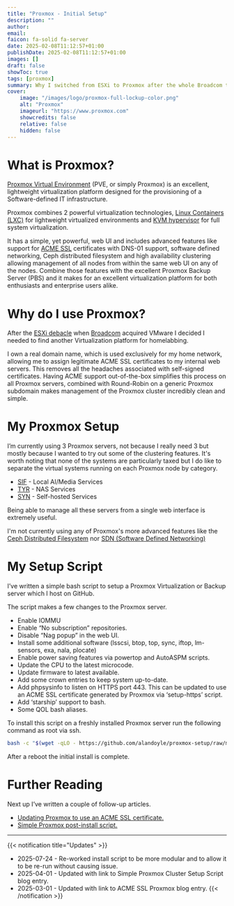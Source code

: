 ```yaml
---
title: "Proxmox - Initial Setup"
description: ""
author:
email:
faicon: fa-solid fa-server
date: 2025-02-08T11:12:57+01:00
publishDate: 2025-02-08T11:12:57+01:00
images: []
draft: false
showToc: true
tags: [proxmox]
summary: Why I switched from ESXi to Proxmox after the whole Broadcom takeover debacle.
cover:
    image: "/images/logo/proxmox-full-lockup-color.png"
    alt: "Proxmox"
    imageurl: "https://www.proxmox.com"
    showcredits: false
    relative: false
    hidden: false
---
```


# What is Proxmox?

[Proxmox Virtual Environment](https://www.proxmox.com/en/products/proxmox-virtual-environment/overview) (PVE, or simply Proxmox) is an excellent, lightweight virtualization platform designed for the provisioning of a Software-defined IT infrastructure.

Proxmox combines 2 powerful virtualization technologies, [Linux Containers (LXC)](https://linuxcontainers.org/) for lightweight virtualized environments and [KVM hypervisor](https://linux-kvm.org/page/Main_Page) for full system virtualization.

It has a simple, yet powerful, web UI and includes advanced features like support for [ACME SSL](https://letsencrypt.org/) certificates with DNS-01 support, software defined networking, Ceph distributed filesystem and high availability clustering allowing management of all nodes from within the same web UI on any of the nodes. Combine those features with the excellent Proxmox Backup Server (PBS) and it makes for an excellent virtualization platform for both enthusiasts and enterprise users alike.

# Why do I use Proxmox?

After the [ESXi debacle](https://arstechnica.com/information-technology/2024/02/broadcom-owned-vmware-kills-the-free-version-of-esxi-virtualization-software/) when [Broadcom](https://knowledge.broadcom.com/external/article/345098/end-of-general-availability-of-the-free.html) acquired VMware I decided I needed to find another Virtualization platform for homelabbing.

I own a real domain name, which is used exclusively for my home network, allowing me to assign legitimate ACME SSL certificates to my internal web servers. This removes all the headaches associated with self-signed certificates. Having ACME support out-of-the-box simplifies this process on all Proxmox servers, combined with Round-Robin on a generic Proxmox subdomain makes management of the Proxmox cluster incredibly clean and simple.

# My Proxmox Setup

I’m currently using 3 Proxmox servers, not because I really need 3 but mostly because I wanted to try out some of the clustering features.
It's worth noting that none of the systems are particularly taxed but I do like to separate the virtual systems running on each Proxmox node by category.

  - [SIF](/hardware/#sif) - Local AI/Media Services
  - [TYR](/hardware/#tyr) - NAS Services
  - [SYN](/hardware/#syn) - Self-hosted Services

Being able to manage all these servers from a single web interface is extremely useful.

I'm not currently using any of Proxmox's more advanced features like the [Ceph Distributed Filesystem](https://pve.proxmox.com/wiki/Deploy_Hyper-Converged_Ceph_Cluster) nor [SDN (Software Defined Networking)](https://pve.proxmox.com/wiki/Software-Defined_Network)

# My Setup Script

I’ve written a simple bash script to setup a Proxmox Virtualization or Backup server which I host on GitHub.

The script makes a few changes to the Proxmox server.

  - Enable IOMMU
  - Enable “No subscription” repositories.
  - Disable “Nag popup” in the web UI.
  - Install some additional software (lsscsi, btop, top, sync, iftop, lm-sensors, exa, nala, plocate)
  - Enable power saving features via powertop and AutoASPM scripts.
  - Update the CPU to the latest microcode.
  - Update firmware to latest available.
  - Add some crown entries to keep system up-to-date.
  - Add phpsysinfo to listen on HTTPS port 443. This can be updated to use an ACME SSL certificate generated by Proxmox via ‘setup-https’ script.
  - Add ‘starship’ support to bash.
  - Some QOL bash aliases.

To install this script on a freshly installed Proxmox server run the following command as root via ssh.

``` bash
bash -c "$(wget -qLO - https://github.com/alandoyle/proxmox-setup/raw/main/proxmox-setup)"
```

After a reboot the initial install is complete.

# Further Reading

Next up I’ve written a couple of follow-up articles.

  - [Updating Proxmox to use an ACME SSL certificate.](/blog/proxmox-letsencrypt-ssl-certificates/)
  - [Simple Proxmox post-install script.](/blog/proxmox-minimal-post-install-script/)

---

{{< notification title="Updates" >}}
  * 2025-07-24 - Re-worked install script to be more modular and to allow it to be re-run without causing issue.
  * 2025-04-01 - Updated with link to Simple Proxmox Cluster Setup Script blog entry.
  * 2025-03-01 - Updated with link to ACME SSL Proxmox blog entry.
{{< /notification >}}

